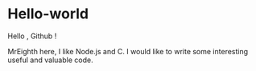 # Hello-world

Hello , Github !

MrEighth here, I like Node.js and C.
I would like to write some interesting useful and valuable code.

